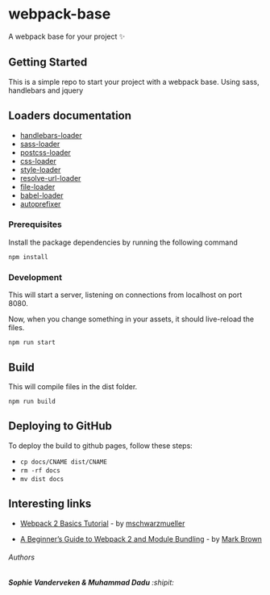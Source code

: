# webpack-base
A webpack base for your project :sparkles:

## Getting Started
This is a simple repo to start your project with a webpack base. Using sass, handlebars and jquery 

## Loaders documentation

* [handlebars-loader](https://github.com/pcardune/handlebars-loader)
* [sass-loader](https://github.com/webpack-contrib/sass-loader)
* [postcss-loader](https://github.com/postcss/postcss-loader)
* [css-loader](https://github.com/webpack-contrib/css-loader)
* [style-loader](https://github.com/webpack-contrib/style-loader)
* [resolve-url-loader](https://github.com/bholloway/resolve-url-loader)
* [file-loader](https://github.com/webpack-contrib/file-loader)
* [babel-loader](https://github.com/babel/babel-loader)
* [autoprefixer](https://github.com/postcss/autoprefixer)

### Prerequisites

Install the package dependencies by running the following command

```
npm install
```
### Development

This will start a server, listening on connections from localhost on port 8080.

Now, when you change something in your assets, it should live-reload the files.

```
npm run start
```
## Build 

This will compile files in the dist folder.

```
npm run build
```

## Deploying to GitHub
To deploy the build to github pages, follow these steps:
 - `cp docs/CNAME dist/CNAME`
 - `rm -rf docs`
 - `mv dist docs`

## Interesting links

* [Webpack 2 Basics Tutorial](https://www.youtube.com/watch?v=HNRt0lODCQM) - by [mschwarzmueller](https://github.com/mschwarzmueller)

* [A Beginner’s Guide to Webpack 2 and Module Bundling](https://www.sitepoint.com/beginners-guide-to-webpack-2-and-module-bundling/) - by [Mark Brown](https://www.sitepoint.com/author/mbrown/)

###### Authors

###### **Sophie Vanderveken & Muhammad Dadu** :shipit:
